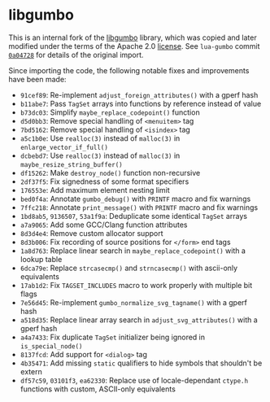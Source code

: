 libgumbo
========

This is an internal fork of the [libgumbo] library, which was copied and
later modified under the terms of the Apache 2.0 [license]. See `lua-gumbo`
commit [`0a04728`] for details of the original import.

Since importing the code, the following notable fixes and improvements
have been made:

* `91cef89`: Re-implement `adjust_foreign_attributes()` with a gperf hash
* `b11abe7`: Pass `TagSet` arrays into functions by reference instead of value
* `b73dc03`: Simplify `maybe_replace_codepoint()` function
* `d5d0bb3`: Remove special handling of `<menuitem>` tag
* `7bd5162`: Remove special handling of `<isindex>` tag
* `a5c1b0e`: Use `realloc(3)` instead of `malloc(3)` in `enlarge_vector_if_full()`
* `dcbebd7`: Use `realloc(3)` instead of `malloc(3)` in `maybe_resize_string_buffer()`
* `df15262`: Make `destroy_node()` function non-recursive
* `2df37f5`: Fix signedness of some format specifiers
* `176553e`: Add maximum element nesting limit
* `bed0f4a`: Annotate `gumbo_debug()` with `PRINTF` macro and fix warnings
* `7ffc218`: Annotate `print_message()` with `PRINTF` macro and fix warnings
* `1bd8ab5`, `9136507`, `53a1f9a`: Deduplicate some identical `TagSet` arrays
* `a7a9065`: Add some GCC/Clang function attributes
* `8d3d4e4`: Remove custom allocator support
* `8d3b006`: Fix recording of source positions for `</form>` end tags
* `1a8d763`: Replace linear search in `maybe_replace_codepoint()` with a lookup table
* `6dca79e`: Replace `strcasecmp()` and `strncasecmp()` with ascii-only equivalents
* `17ab1d2`: Fix `TAGSET_INCLUDES` macro to work properly with multiple bit flags
* `7e56d45`: Re-implement `gumbo_normalize_svg_tagname()` with a gperf hash
* `a518d35`: Replace linear array search in `adjust_svg_attributes()` with a gperf hash
* `a4a7433`: Fix duplicate `TagSet` initializer being ignored in `is_special_node()`
* `8137fcd`: Add support for `<dialog>` tag
* `4b35471`: Add missing `static` qualifiers to hide symbols that shouldn't be extern
* `df57c59`, `03101f3`, `ea62330`: Replace use of locale-dependant `ctype.h` functions
  with custom, ASCII-only equivalents


[libgumbo]: https://github.com/google/gumbo-parser/tree/aa91b27b02c0c80c482e24348a457ed7c3c088e0/src
[license]: https://github.com/google/gumbo-parser/blob/aa91b27b02c0c80c482e24348a457ed7c3c088e0/COPYING
[`0a04728`]: https://gitlab.com/craigbarnes/lua-gumbo/commit/0a047282815af86f3367a7d95fefcfe5723ece48
